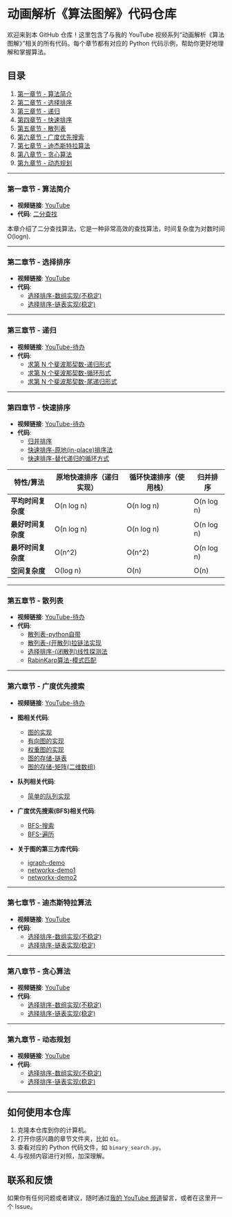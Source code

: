 # 动画解析《算法图解》代码仓库

欢迎来到本 GitHub 仓库！这里包含了与我的 YouTube 视频系列“动画解析《算法图解》”相关的所有代码。每个章节都有对应的 Python 代码示例，帮助你更好地理解和掌握算法。

## 目录

1. [第一章节 - 算法简介](#第一章节---二分查找)
2. [第二章节 - 选择排序](#第二章节---选择排序)
3. [第三章节 - 递归](#第三章节---递归)
4. [第四章节 - 快速排序](#第四章节---快速排序)
5. [第五章节 - 散列表](#第五章节---散列表)
6. [第六章节 - 广度优先搜索](#第六章节---广度优先搜索)
7. [第七章节 - 迪杰斯特拉算法](#第七章节---迪杰斯特拉算法)
8. [第八章节 - 贪心算法](#第八章节---贪心算法)
9. [第九章节 - 动态规划](#第九章节---动态规划)

---

### 第一章节 - 算法简介

- **视频链接**: [YouTube](https://www.youtube.com/watch?v=cSRP53XTAUg&t=35s)
- **代码**: [二分查找](01/binary_search.py)

本章介绍了二分查找算法，它是一种非常高效的查找算法，时间复杂度为对数时间 O(logn).

---

### 第二章节 - 选择排序

- **视频链接**: [YouTube](https://www.youtube.com/watch?v=kADv-ueOre0)
- **代码**:
  - [选择排序-数组实现(不稳定)](02/selection_sort_arr.py)
  - [选择排序-链表实现(稳定)](02/selection_sort_linked_list.py)

---

### 第三章节 - 递归

- **视频链接**: [YouTube-待办](https://www.youtube.com/channel/UCEQYL59kx9bYBnZm5pdIhEg)
- **代码**:
  - [求第 N 个斐波那契数-递归形式](03/fibonacci.py)
  - [求第 N 个斐波那契数-循环形式](03/fibonacci_loop.py)
  - [求第 N 个斐波那契数-尾递归形式](03/fibonacci_tail.py)

---

### 第四章节 - 快速排序

- **视频链接**: [YouTube-待办](https://www.youtube.com/channel/UCEQYL59kx9bYBnZm5pdIhEg)
- **代码**:
  - [归并排序](04/merge_sort.py)
  - [快速排序-原地(in-place)排序法](04/quick_sort.py)
  - [快速排序-替代递归的循环方式](04/quick_sort_loop.py)

| 特性/算法          | 原地快速排序（递归实现） | 循环快速排序（使用栈） | 归并排序   |
| ------------------ | ------------------------ | ---------------------- | ---------- |
| **平均时间复杂度** | O(n log n)               | O(n log n)             | O(n log n) |
| **最好时间复杂度** | O(n log n)               | O(n log n)             | O(n log n) |
| **最坏时间复杂度** | O(n^2)                   | O(n^2)                 | O(n log n) |
| **空间复杂度**     | O(log n)                 | O(n)                   | O(n)       |

---

### 第五章节 - 散列表

- **视频链接**: [YouTube-待办](https://www.youtube.com/channel/UCEQYL59kx9bYBnZm5pdIhEg)
- **代码**:
  - [散列表-python自带](05/demo.py)
  - [散列表-(开散列)拉链法实现](05/ChaingHashTable.py)
  - [选择排序-(闭散列)线性探测法](05/LinearProbeHashTable.py)
  - [RabinKarp算法-模式匹配](05/RabinKarp.py)

---

### 第六章节 - 广度优先搜索

- **视频链接**: [YouTube-待办](https://www.youtube.com/channel/UCEQYL59kx9bYBnZm5pdIhEg)

- **图相关代码**:
  - [图的实现](06/graph/graph.py)
  - [有向图的实现](06/graph/DirectedGraph.py)
  - [权重图的实现](06/graph/WeightedGraph.py)
  - [图的存储-链表](06/graphStore/graph_list.py)
  - [图的存储-矩阵(二维数组)](06/graphStore/graph_matrix.py)

- **队列相关代码**:
  - [简单的队列实现](06/bfs/simpleQueue.py)

- **广度优先搜索(BFS)相关代码**:
  - [BFS-搜索](06/bfs/bfs-search.py)
  - [BFS-遍历](06/bfs/bfs-traverse.py)

- **关于图的第三方库代码**:
  - [igraph-demo](06/graphLibOfPython/igraph_demo1.py)
  - [networkx-demo1](06/graphLibOfPython/networkx_demo1.py)
  - [networkx-demo2](06/graphLibOfPython/networkx_demo2.py)
---

### 第七章节 - 迪杰斯特拉算法

- **视频链接**: [YouTube](https://www.youtube.com/watch?v=kADv-ueOre0)
- **代码**:
  - [选择排序-数组实现(不稳定)](02/selection_sort_arr.py)
  - [选择排序-链表实现(稳定)](02/selection_sort_linked_list.py)

---

### 第八章节 - 贪心算法

- **视频链接**: [YouTube](https://www.youtube.com/watch?v=kADv-ueOre0)
- **代码**:
  - [选择排序-数组实现(不稳定)](02/selection_sort_arr.py)
  - [选择排序-链表实现(稳定)](02/selection_sort_linked_list.py)

---

### 第九章节 - 动态规划

- **视频链接**: [YouTube](https://www.youtube.com/watch?v=kADv-ueOre0)
- **代码**:
  - [选择排序-数组实现(不稳定)](02/selection_sort_arr.py)
  - [选择排序-链表实现(稳定)](02/selection_sort_linked_list.py)

---

## 如何使用本仓库

1. 克隆本仓库到你的计算机。
2. 打开你感兴趣的章节文件夹，比如 `01`。
3. 查看对应的 Python 代码文件，如 `binary_search.py`。
4. 与视频内容进行对照，加深理解。

## 联系和反馈

如果你有任何问题或者建议，随时通过[我的 YouTube 频道](https://www.youtube.com/channel/UCEQYL59kx9bYBnZm5pdIhEg)留言，或者在这里开一个 Issue。
